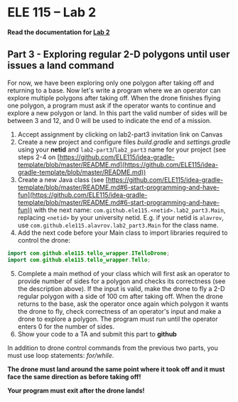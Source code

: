 # ELE 115 – Lab 2

**Read the documentation for [Lab 2](https://github.com/ELE115/docs/blob/master/lab2.md)**

## **Part 3 - Exploring regular 2-D polygons until user issues a land command**

For now, we have been exploring only one polygon after taking off and returning to a base. Now let's write a program where we an operator can explore multiple polygons after taking off. When the drone finishes flying one polygon, a program must ask if the operator wants to continue and explore a new polygon or land. In this part the valid number of sides will be between 3 and 12, and 0 will be used to indicate the end of a mission.

1. Accept assignment by clicking on lab2-part3 invitation link on Canvas
2. Create a new project and configure files _build.gradle_ and _settings.gradle_ using your **netid** and `lab2-part3`/`lab2_part3` name for your project (see steps 2-4 on [https://github.com/ELE115/idea-gradle-template/blob/master/README.md](https://github.com/ELE115/idea-gradle-template/blob/master/README.md))
2. Create a new Java class (see [https://github.com/ELE115/idea-gradle-template/blob/master/README.md#6-start-programming-and-have-fun](https://github.com/ELE115/idea-gradle-template/blob/master/README.md#6-start-programming-and-have-fun)) with the next name: `com.github.ele115.<netid>.lab2_part3.Main`, replacing `<netid>` by your university netid. E.g. if your netid is `alavrov`, use `com.github.ele115.alavrov.lab2_part3.Main` for the class name.
4. Add the next code before your Main class to import libraries required to control the drone:

```java
import com.github.ele115.tello_wrapper.ITelloDrone;
import com.github.ele115.tello_wrapper.Tello;
```


5. Complete a main method of your class which will first ask an operator to provide number of sides for a polygon and checks its correctness (see the description above). If the input is valid, make the drone to fly a 2-D regular polygon with a side of 100 cm after taking off. When the drone returns to the base, ask the operator once again which polygon it wants the drone to fly, check correctness of an operator&#39;s input and make a drone to explore a polygon. The program must run until the operator enters 0 for the number of sides.
6. Show your code to a TA and submit this part to **github**


In addition to drone control commands from the previous two parts, you must use loop statements: *for/while*.

**The drone must land around the same point where it took off and it must face the same direction as before taking off!**

**Your program must exit after the drone lands!**
